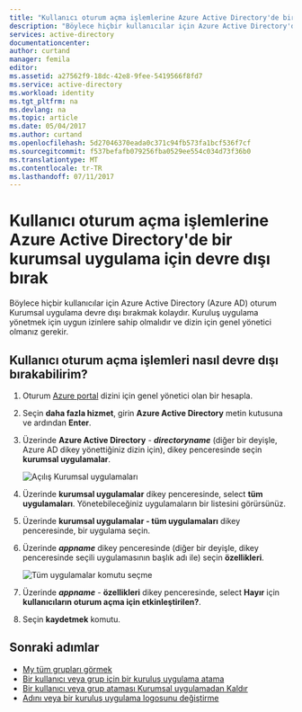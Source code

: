 ```yaml
---
title: "Kullanıcı oturum açma işlemlerine Azure Active Directory'de bir kurumsal uygulama için devre dışı bırakma | Microsoft Docs"
description: "Böylece hiçbir kullanıcılar için Azure Active Directory'de oturum Kurumsal uygulama devre dışı bırakma"
services: active-directory
documentationcenter: 
author: curtand
manager: femila
editor: 
ms.assetid: a27562f9-18dc-42e8-9fee-5419566f8fd7
ms.service: active-directory
ms.workload: identity
ms.tgt_pltfrm: na
ms.devlang: na
ms.topic: article
ms.date: 05/04/2017
ms.author: curtand
ms.openlocfilehash: 5d27046370eada0c371c94fb573fa1bcf536f7cf
ms.sourcegitcommit: f537befafb079256fba0529ee554c034d73f36b0
ms.translationtype: MT
ms.contentlocale: tr-TR
ms.lasthandoff: 07/11/2017
---
```

# <a name="disable-user-sign-ins-for-an-enterprise-app-in-azure-active-directory"></a>Kullanıcı oturum açma işlemlerine Azure Active Directory'de bir kurumsal uygulama için devre dışı bırak
Böylece hiçbir kullanıcılar için Azure Active Directory (Azure AD) oturum Kurumsal uygulama devre dışı bırakmak kolaydır. Kuruluş uygulama yönetmek için uygun izinlere sahip olmalıdır ve dizin için genel yönetici olmanız gerekir.

## <a name="how-do-i-disable-user-sign-ins"></a>Kullanıcı oturum açma işlemleri nasıl devre dışı bırakabilirim?
1. Oturum [Azure portal](https://portal.azure.com) dizini için genel yönetici olan bir hesapla.
2. Seçin **daha fazla hizmet**, girin **Azure Active Directory** metin kutusuna ve ardından **Enter**.
3. Üzerinde **Azure Active Directory** -  ***directoryname*** (diğer bir deyişle, Azure AD dikey yönettiğiniz dizin için), dikey penceresinde seçin **kurumsal uygulamalar**.

    ![Açılış Kurumsal uygulamaları](./media/active-directory-coreapps-disable-app-azure-portal/open-enterprise-apps.png)
4. Üzerinde **kurumsal uygulamalar** dikey penceresinde, select **tüm uygulamaları**. Yönetebileceğiniz uygulamaların bir listesini görürsünüz.
5. Üzerinde **kurumsal uygulamalar - tüm uygulamaları** dikey penceresinde, bir uygulama seçin.
6. Üzerinde ***appname*** dikey penceresinde (diğer bir deyişle, dikey penceresinde seçili uygulamasının başlık adı ile) seçin **özellikleri**.

    ![Tüm uygulamalar komutu seçme](./media/active-directory-coreapps-disable-app-azure-portal/select-app.png)
7. Üzerinde ***appname*** - **özellikleri** dikey penceresinde, select **Hayır** için **kullanıcıların oturum açma için etkinleştirilen?**.
8. Seçin **kaydetmek** komutu.

## <a name="next-steps"></a>Sonraki adımlar
* [My tüm grupları görmek](active-directory-groups-view-azure-portal.md)
* [Bir kullanıcı veya grup için bir kuruluş uygulama atama](active-directory-coreapps-assign-user-azure-portal.md)
* [Bir kullanıcı veya grup ataması Kurumsal uygulamadan Kaldır](active-directory-coreapps-remove-assignment-azure-portal.md)
* [Adını veya bir kuruluş uygulama logosunu değiştirme](active-directory-coreapps-change-app-logo-user-azure-portal.md)
